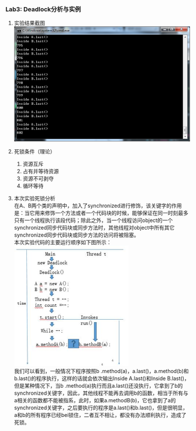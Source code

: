 ### Lab3: Deadlock分析与实例

1. 实验结果截图              
    ![image](https://github.com/mmbbmm/ES2016_14353297/blob/master/picture/lab3/result.jpg) 

2. 死锁条件（理论）                
    1. 资源互斥       
    1. 占有并等待资源
    1. 资源不可剥夺
    1. 循环等待

3. 本次实验死锁分析   
    在A、B两个类的声明中，加入了synchronized进行修饰，该关键字的作用是：当它用来修饰一个方法或者一个代码块的时候，能够保证在同一时刻最多只有一个线程执行该段代码；除此之外，当一个线程访问object的一个synchronized同步代码块或同步方法时，其他线程对object中所有其它synchronized同步代码块或同步方法的访问将被阻塞。  
    本次实验代码的主要运行顺序如下图所示：   
    ![image](https://github.com/mmbbmm/ES2016_14353297/blob/master/picture/lab3/source1.jpg)   
    我们可以看到，一般情况下程序按照b
    .method(a)，a.last()，a.method(b)和b.last()的程序执行，这样的话就会依次输出Inside A.last()和Inside B.last()，但是某种情况下，当b
    .method(a)执行而且a.last()还没执行，它拿到了b的synchronized关键字，因此，其他线程不能再去调用b的函数，相当于所有与a相关的函数都不能被指系，此时，如果a.methodB(b)，它也拿到了a的synchronized关键字，之后要执行的程序是a.last()和b.last()，但是很明显，a和b的所有程序已经bei锁住，二者互不相让，都没有办法顺利执行，造成了死锁。
